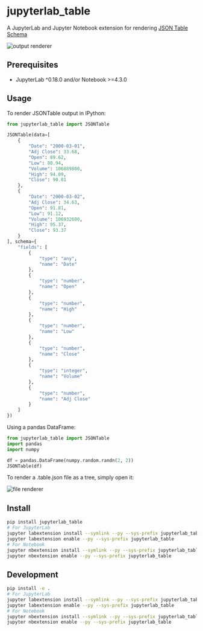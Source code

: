 # jupyterlab_table

A JupyterLab and Jupyter Notebook extension for rendering [JSON Table Schema](http://frictionlessdata.io/guides/table-schema/)

![output renderer](http://g.recordit.co/X8XNLpKs21.gif)

## Prerequisites

* JupyterLab ^0.18.0 and/or Notebook >=4.3.0

## Usage

To render JSONTable output in IPython:

```python
from jupyterlab_table import JSONTable

JSONTable(data=[
    {
        "Date": "2000-03-01",
        "Adj Close": 33.68,
        "Open": 89.62,
        "Low": 88.94,
        "Volume": 106889800,
        "High": 94.09,
        "Close": 90.81
    },
    {
        "Date": "2000-03-02",
        "Adj Close": 34.63,
        "Open": 91.81,
        "Low": 91.12,
        "Volume": 106932600,
        "High": 95.37,
        "Close": 93.37
    }
], schema={
    "fields": [
        {
            "type": "any",
            "name": "Date"
        },
        {
            "type": "number",
            "name": "Open"
        },
        {
            "type": "number",
            "name": "High"
        },
        {
            "type": "number",
            "name": "Low"
        },
        {
            "type": "number",
            "name": "Close"
        },
        {
            "type": "integer",
            "name": "Volume"
        },
        {
            "type": "number",
            "name": "Adj Close"
        }
    ]
})
```

Using a pandas DataFrame:

```python
from jupyterlab_table import JSONTable
import pandas
import numpy

df = pandas.DataFrame(numpy.random.randn(2, 2))
JSONTable(df)
```

To render a .table.json file as a tree, simply open it:

![file renderer](http://g.recordit.co/3Lbf119uA1.gif)

## Install

```bash
pip install jupyterlab_table
# For JupyterLab
jupyter labextension install --symlink --py --sys-prefix jupyterlab_table
jupyter labextension enable --py --sys-prefix jupyterlab_table
# For Notebook
jupyter nbextension install --symlink --py --sys-prefix jupyterlab_table
jupyter nbextension enable --py --sys-prefix jupyterlab_table
```

## Development

```bash
pip install -e .
# For JupyterLab
jupyter labextension install --symlink --py --sys-prefix jupyterlab_table
jupyter labextension enable --py --sys-prefix jupyterlab_table
# For Notebook
jupyter nbextension install --symlink --py --sys-prefix jupyterlab_table
jupyter nbextension enable --py --sys-prefix jupyterlab_table
```
